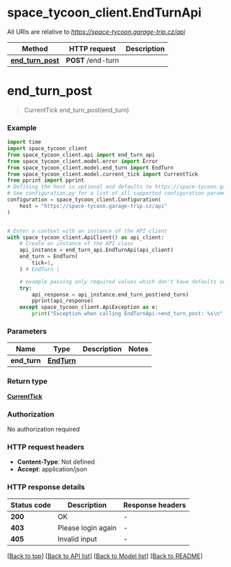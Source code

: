 # space_tycoon_client.EndTurnApi

All URIs are relative to *https://space-tycoon.garage-trip.cz/api*

Method | HTTP request | Description
------------- | ------------- | -------------
[**end_turn_post**](EndTurnApi.md#end_turn_post) | **POST** /end-turn | 


# **end_turn_post**
> CurrentTick end_turn_post(end_turn)



### Example


```python
import time
import space_tycoon_client
from space_tycoon_client.api import end_turn_api
from space_tycoon_client.model.error import Error
from space_tycoon_client.model.end_turn import EndTurn
from space_tycoon_client.model.current_tick import CurrentTick
from pprint import pprint
# Defining the host is optional and defaults to https://space-tycoon.garage-trip.cz/api
# See configuration.py for a list of all supported configuration parameters.
configuration = space_tycoon_client.Configuration(
    host = "https://space-tycoon.garage-trip.cz/api"
)


# Enter a context with an instance of the API client
with space_tycoon_client.ApiClient() as api_client:
    # Create an instance of the API class
    api_instance = end_turn_api.EndTurnApi(api_client)
    end_turn = EndTurn(
        tick=1,
    ) # EndTurn | 

    # example passing only required values which don't have defaults set
    try:
        api_response = api_instance.end_turn_post(end_turn)
        pprint(api_response)
    except space_tycoon_client.ApiException as e:
        print("Exception when calling EndTurnApi->end_turn_post: %s\n" % e)
```


### Parameters

Name | Type | Description  | Notes
------------- | ------------- | ------------- | -------------
 **end_turn** | [**EndTurn**](EndTurn.md)|  |

### Return type

[**CurrentTick**](CurrentTick.md)

### Authorization

No authorization required

### HTTP request headers

 - **Content-Type**: Not defined
 - **Accept**: application/json


### HTTP response details

| Status code | Description | Response headers |
|-------------|-------------|------------------|
**200** | OK |  -  |
**403** | Please login again |  -  |
**405** | Invalid input |  -  |

[[Back to top]](#) [[Back to API list]](../README.md#documentation-for-api-endpoints) [[Back to Model list]](../README.md#documentation-for-models) [[Back to README]](../README.md)

